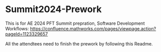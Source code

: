 ﻿# Summit2024-Prework

This is for AE 2024 PFT Summit prepration, Software Development Workflows: https://confluence.mathworks.com/pages/viewpage.action?pageId=1123329657

All the attendtees need to finish the prework by following this Readme.
